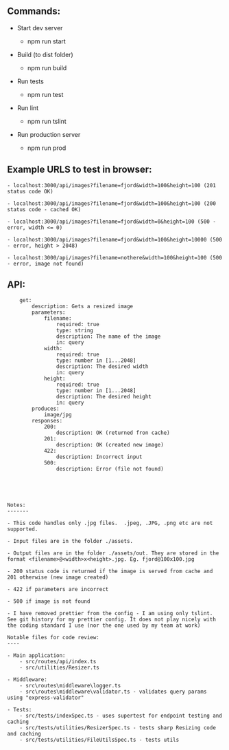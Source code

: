 Commands:
----
- Start dev server
    - npm run start
    
- Build (to dist folder)
    - npm run build
    
- Run tests
    - npm run test
    
- Run lint
    - npm run tslint
        
- Run production server
    - npm run prod    


Example URLS to test in browser:
----

    - localhost:3000/api/images?filename=fjord&width=100&height=100 (201 status code OK)
    
    - localhost:3000/api/images?filename=fjord&width=100&height=100 (200 status code - cached OK)
    
    - localhost:3000/api/images?filename=fjord&width=0&height=100 (500 - error, width <= 0)
    
    - localhost:3000/api/images?filename=fjord&width=100&height=10000 (500 - error, height > 2048)
    
    - localhost:3000/api/images?filename=nothere&width=100&height=100 (500 - error, image not found)
    
    
API:
----

````/api/images:
    get:
        description: Gets a resized image
        parameters:
            filename:
                required: true
                type: string
                description: The name of the image
                in: query
            width:
                required: true
                type: number in [1...2048]
                description: The desired width
                in: query
            height:
                required: true
                type: number in [1...2048]
                description: The desired height
                in: query
        produces:
            image/jpg  
        responses:
            200:
                description: OK (returned fron cache)
            201:
                description: OK (created new image)
            422:
                description: Incorrect input
            500:
                description: Error (file not found)
   
                
                
          

Notes:
-------

- This code handles only .jpg files.  .jpeg, .JPG, .png etc are not supported.

- Input files are in the folder ./assets.

- Output files are in the folder ./assets/out. They are stored in the format <filename>@<width>x<height>.jpg. Eg. fjord@100x100.jpg

- 200 status code is returned if the image is served from cache and 201 otherwise (new image created)

- 422 if parameters are incorrect

- 500 if image is not found

- I have removed prettier from the config - I am using only tslint. See git history for my prettier config. It does not play nicely with the coding standard I use (nor the one used by my team at work)
 
Notable files for code review:
----

- Main application:
    - src/routes/api/index.ts
    - src/utilities/Resizer.ts
 
- Middleware:
    - src\routes\middleware\logger.ts
    - src\routes\middleware\validator.ts - validates query params using "express-validator"
   
- Tests:
    - src/tests/indexSpec.ts - uses supertest for endpoint testing and caching
    - src/tests/utilities/ResizerSpec.ts - tests sharp Resizing code and caching
    - src/tests/utilities/FileUtilsSpec.ts - tests utils
    
   





